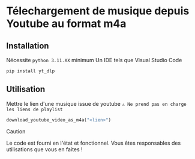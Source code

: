 # Télechargement de musique depuis Youtube au format m4a

## Installation

Nécessite `python 3.11.XX` minimum
Un IDE tels que Visual Studio Code
```
pip install yt_dlp
```

## Utilisation

Mettre le lien d'une musique issue de youtube `⚠️ Ne prend pas en charge les liens de playlist` 
```python
download_youtube_video_as_m4a("<lien>")
```

> [!CAUTION]
> Le code est fourni en l'état et fonctionnel. Vous êtes responsables des utilisations que vous en faites !
